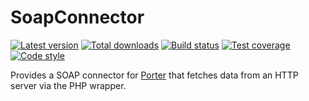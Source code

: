 SoapConnector
=============

[![Latest version][Version image]][Releases]
[![Total downloads][Downloads image]][Downloads]
[![Build status][Build image]][Build]
[![Test coverage][Coverage image]][Coverage]
[![Code style][Style image]][Style]

Provides a SOAP connector for [Porter][Porter] that fetches data from an HTTP server via the PHP wrapper.


  [Releases]: https://github.com/Porter-connectors/SoapConnector/releases
  [Version image]: https://poser.pugx.org/connectors/soap/version "Latest version"
  [Downloads]: https://packagist.org/packages/connectors/soap
  [Downloads image]: https://poser.pugx.org/connectors/soap/downloads "Total downloads"
  [Build]: https://travis-ci.org/Porter-connectors/SoapConnector
  [Build image]: https://travis-ci.org/Porter-connectors/SoapConnector.svg?branch=master "Build status"
  [Coverage]: https://coveralls.io/github/Porter-connectors/SoapConnector
  [Coverage image]: https://coveralls.io/repos/Porter-connectors/SoapConnector/badge.svg "Test coverage"
  [Style]: https://styleci.io/repos/94486964
  [Style image]: https://styleci.io/repos/94486964/shield?style=flat "Code style"

  [Porter]: https://github.com/ScriptFUSION/Porter
